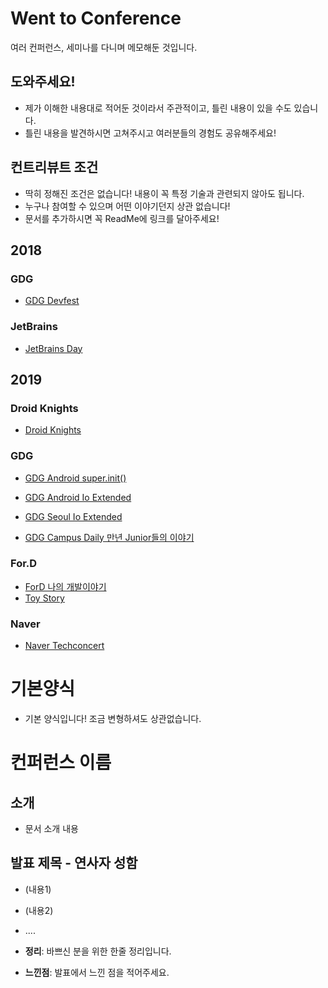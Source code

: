 # Went to Conference
여러 컨퍼런스, 세미나를 다니며 메모해둔 것입니다.
## 도와주세요!
* 제가 이해한 내용대로 적어둔 것이라서 주관적이고, 틀린 내용이 있을 수도 있습니다. 
* 틀린 내용을 발견하시면 고쳐주시고 여러분들의 경험도 공유해주세요!

## 컨트리뷰트 조건
* 딱히 정해진 조건은 없습니다! 내용이 꼭 특정 기술과 관련되지 않아도 됩니다.
* 누구나 참여할 수 있으며 어떤 이야기던지 상관 없습니다!
* 문서를 추가하시면 꼭 ReadMe에 링크를 달아주세요!

## 2018
### GDG
* [GDG Devfest](https://github.com/jinusong/Went-To-Conference/tree/master/2018/Devfest)

### JetBrains
* [JetBrains Day](https://github.com/jinusong/Went-To-Conference/tree/master/2018/JetBrainDay)

## 2019
### Droid Knights
* [Droid Knights](https://github.com/jinusong/Went-To-Conference/tree/master/2019/Droid%20Knights)

### GDG
* [GDG Android super.init()](https://github.com/jinusong/Went-To-Conference/tree/master/2019/Super%20Init)

* [GDG Android Io Extended](https://github.com/jinusong/Went-To-Conference/tree/master/2019/Io%20Extended)

* [GDG Seoul Io Extended](https://github.com/jinusong/Went-To-Conference/tree/master/2019/Io%20Extended)

* [GDG Campus Daily 만년 Junior들의 이야기](https://github.com/jinusong/Went-To-Conference/tree/master/2019/Delhi%20Manju)

### For.D
* [ForD 나의 개발이야기](https://github.com/jinusong/Went-To-Conference/tree/master/2019/My%20DevelopStory)
* [Toy Story](https://github.com/jinusong/Went-To-Conference/tree/master/2019/Toy%20Stroy)

### Naver
* [Naver Techconcert](https://github.com/jinusong/Went-To-Conference/tree/master/2019/Naver%20Tech%20concert)

# 기본양식
* 기본 양식입니다! 조금 변형하셔도 상관없습니다.

# 컨퍼런스 이름

## 소개
* 문서 소개 내용

## 발표 제목 - 연사자 성함
* (내용1)
* (내용2)
* ....


* **정리**: 바쁘신 분을 위한 한줄 정리입니다.
* **느낀점**: 발표에서 느낀 점을 적어주세요.
